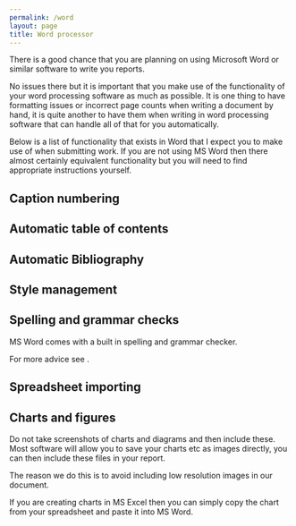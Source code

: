 ```yaml
---
permalink: /word
layout: page
title: Word processor
---
```


There is a good chance that you are planning on using Microsoft Word or similar software to write you reports.

No issues there but it is important that you make use of the functionality of your word processing software as much as possible. 
It is one thing to have formatting issues or incorrect page counts when writing a document by hand, it is quite another to have them when writing in word processing software that can handle all of that for you automatically.

Below is a list of functionality that exists in Word that I expect you to make use of when submitting work. 
If you are not using MS Word then there almost certainly equivalent functionality but you will need to find appropriate instructions yourself.

## Caption numbering

## Automatic table of contents

## Automatic Bibliography

## Style management

## Spelling and grammar checks

MS Word comes with a built in spelling and grammar checker.

For more advice see []().

## Spreadsheet importing

## Charts and figures

Do not take screenshots of charts and diagrams and then include these. 
Most software will allow you to save your charts etc as images directly, you can then include these files in your report.

The reason we do this is to avoid including low resolution images in our document.

If you are creating charts in MS Excel then you can simply copy the chart from your spreadsheet and paste it into MS Word.
